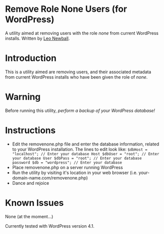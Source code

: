 # Remove Role None Users (for WordPress)

A utility aimed at removing users with the role *none* from current WordPress installs. Written by [Leo Newball](http://leonewball.com "Leo Newball").

# Introduction

This is a utility aimed are removing users, and their associated metadata from current WordPress installs who have been given the role of *none*.

# Warning

Before running this utility, *perform a backup of your WordPress database!*

# Instructions

- Edit the removenone.php file and  enter the database information, related to your WordPress installation. The lines to edit look like:
	`$dbHost = "localhost"; // Enter your database Host
	$dbUser = "root"; // Enter your database User
	$dbPass = "root"; // Enter your database password
	$db = "wordpress"; // Enter your database`
- Place removenone.php on a server running WordPress
- Run the utility by visiting it's location in your web browser (i.e. your-domain-name.com/removenone.php)
- Dance and rejoice

# Known Issues

None (at the moment...)

Currently tested with WordPress version 4.1.